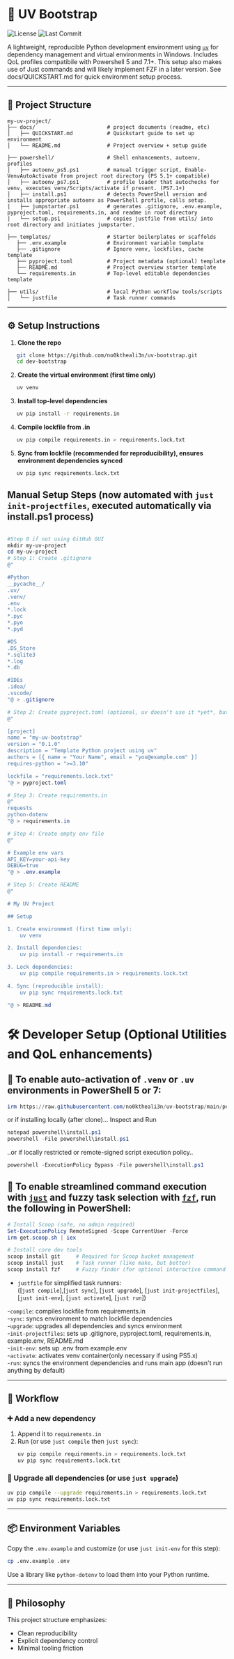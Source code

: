 # 🧬 UV Bootstrap 
![License](https://img.shields.io/github/license/no0ktheali3n/uv-bootstrap?style=flat-square)
![Last Commit](https://img.shields.io/github/last-commit/no0ktheali3n/uv-bootstrap?style=flat-square)

A lightweight, reproducible Python development environment using [`uv`](https://github.com/astral-sh/uv) for dependency management and virtual environments in Windows.  Includes QoL profiles compatibile with Powershell 5 and 7.1+.  This setup also makes use of Just commands and will likely implement FZF in a later version.  See docs/QUICKSTART.md for quick environment setup process.

---

## 📁 Project Structure

```plaintext
my-uv-project/
├── docs/                       # project documents (readme, etc)
│   ├── QUICKSTART.md           # Quickstart guide to set up environment
│   └── README.md               # Project overview + setup guide

├── powershell/                 # Shell enhancements, autoenv, profiles
│   ├── autoenv_ps5.ps1         # manual trigger script, Enable-VenvAutoActivate from project root directory (PS 5.1+ compatible)
│   ├── autoenv_ps7.ps1         # profile loader that autochecks for venv, executes venv/Scripts/activate if present. (PS7.1+)
│   ├── install.ps1             # detects PowerShell version and installs appropriate autoenv as PowerShell profile, calls setup.
|   ├── jumpstarter.ps1         # generates .gitignore, .env.example, pyproject.toml, requirements.in, and readme in root directory
|   └── setup.ps1               # copies justfile from utils/ into root directory and initiates jumpstarter.

├── templates/                  # Starter boilerplates or scaffolds
   ├── .env.example             # Environment variable template
   ├── .gitignore               # Ignore venv, lockfiles, cache template
   ├── pyproject.toml           # Project metadata (optional) template
   ├── README.md                # Project overview starter template
   └── requirements.in          # Top-level editable dependencies template
   
├── utils/                      # local Python workflow tools/scripts
│   └── justfile                # Task runner commands
```

---

## ⚙️ Setup Instructions

1. **Clone the repo**
```bash
   git clone https://github.com/no0ktheali3n/uv-bootstrap.git
   cd dev-bootstrap
```

2. **Create the virtual environment (first time only)**
```bash
   uv venv
```

3. **Install top-level dependencies**
```bash
   uv pip install -r requirements.in
```

4. **Compile lockfile from .in**
```bash
   uv pip compile requirements.in > requirements.lock.txt
```

5. **Sync from lockfile (recommended for reproducibility), ensures environment dependencies synced**
```bash
   uv pip sync requirements.lock.txt
```


## Manual Setup Steps (now automated with `just init-projectfiles`, executed automatically via install.ps1 process)

```powershell

#Step 0 if not using GitHub GUI
mkdir my-uv-project
cd my-uv-project
# Step 1: Create .gitignore
@"

#Python
__pycache__/
.uv/
.venv/
.env
*.lock
*.pyc
*.pyo
*.pyd

#OS
.DS_Store
*.sqlite3
*.log
*.db

#IDEs
.idea/
.vscode/
"@ > .gitignore

# Step 2: Create pyproject.toml (optional, uv doesn't use it *yet*, but good future-proofing).  Currently not automated; update name and version updating with project
@"

[project]
name = "my-uv-bootstrap"
version = "0.1.0"
description = "Template Python project using uv"
authors = [{ name = "Your Name", email = "you@example.com" }]
requires-python = ">=3.10"

lockfile = "requirements.lock.txt"
"@ > pyproject.toml

# Step 3: Create requirements.in
@"
requests
python-dotenv
"@ > requirements.in

# Step 4: Create empty env file
@"

# Example env vars
API_KEY=your-api-key
DEBUG=true
"@ > .env.example

# Step 5: Create README
@"

# My UV Project

## Setup

1. Create environment (first time only):
    uv venv

2. Install dependencies:
    uv pip install -r requirements.in

3. Lock dependencies:
    uv pip compile requirements.in > requirements.lock.txt

4. Sync (reproducible install):
    uv pip sync requirements.lock.txt

"@ > README.md

```

# 🛠️ Developer Setup (Optional Utilities and QoL enhancements)

## 🧪 To enable auto-activation of `.venv` or `.uv` environments in PowerShell 5 or 7:

```powershell
irm https://raw.githubusercontent.com/no0ktheali3n/uv-bootstrap/main/powershell/install.ps1 | iex
```

or if installing locally (after clone)...
Inspect and Run
```powershell
notepad powershell\install.ps1
powershell -File powershell\install.ps1
```

..or if locally restricted or remote-signed script execution policy..
```powershell
powershell -ExecutionPolicy Bypass -File powershell\install.ps1
```



## 🧪 To enable streamlined command execution with [`just`](https://github.com/casey/just) and fuzzy task selection with [`fzf`](https://github.com/junegunn/fzf), run the following in PowerShell:


```powershell
# Install Scoop (safe, no admin required)
Set-ExecutionPolicy RemoteSigned -Scope CurrentUser -Force
irm get.scoop.sh | iex

# Install core dev tools
scoop install git     # Required for Scoop bucket management
scoop install just    # Task runner (like make, but better)
scoop install fzf     # Fuzzy finder (for optional interactive command selection)
```

- `justfile` for simplified task runners:   
([`just compile`],[`just sync`], [`just upgrade`], [`just init-projectfiles`], [`just init-env`], [`just activate`], [`just run`])

-`compile`:            compiles lockfile from requirements.in  
-`sync`:               syncs environment to match lockfile dependencies  
-`upgrade`:            upgrades all dependencies and syncs environment  
-`init-projectfiles`:  sets up .gitignore, pyproject.toml, requirements.in, example.env, README.md  
-`init-env`:           sets up .env from example.env  
-`activate`:           activates venv container(only necessary if using PS5.x)  
-`run`:                syncs the environment dependencies and runs main app (doesn't run anything by default)  

---

## 🔄 Workflow

### ➕ Add a new dependency
1. Append it to `requirements.in`  
2. Run (or use `just compile` then `just sync`):
   ```bash
   uv pip compile requirements.in > requirements.lock.txt
   uv pip sync requirements.lock.txt
   ```

### 🔼 Upgrade all dependencies (or use `just upgrade`)
```bash
uv pip compile --upgrade requirements.in > requirements.lock.txt
uv pip sync requirements.lock.txt
```

---

## 📦 Environment Variables

Copy the `.env.example` and customize (or use `just init-env` for this step):
```bash
cp .env.example .env
```

Use a library like `python-dotenv` to load them into your Python runtime.

---

## 🧠 Philosophy

This project structure emphasizes:
- Clean reproducibility
- Explicit dependency control
- Minimal tooling friction